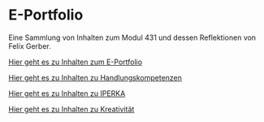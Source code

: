 # E-Portfolio

Eine Sammlung von Inhalten zum Modul 431 und dessen Reflektionen von Felix Gerber.

[Hier geht es zu Inhalten zum E-Portfolio](./ePortfolio.md)

[Hier geht es zu Inhalten zu Handlungskompetenzen](./Handlungskompetenzen.md)

[Hier geht es zu Inhalten zu IPERKA](./iperka.md)

[Hier geht es zu Inhalten zu Kreativität](./Kreativität.md)
